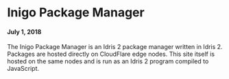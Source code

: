 
# Inigo Package Manager
#### July 1, 2018

The Inigo Package Manager is an Idris 2 package manager written in Idris 2. Packages are hosted directly on CloudFlare edge nodes. This site itself is hosted on the same nodes and is run as an Idris 2 program compiled to JavaScript.
